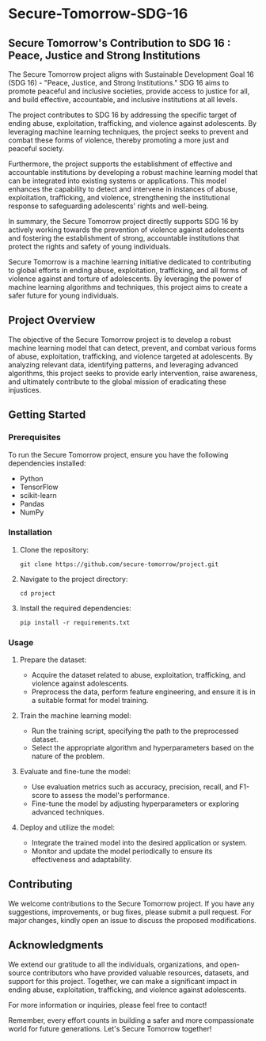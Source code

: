 # Secure-Tomorrow-SDG-16

## Secure Tomorrow's Contribution to SDG 16 : Peace, Justice and Strong Institutions

The Secure Tomorrow project aligns with Sustainable Development Goal 16 (SDG 16) - "Peace, Justice, and Strong Institutions." SDG 16 aims to promote peaceful and inclusive societies, provide access to justice for all, and build effective, accountable, and inclusive institutions at all levels.

The project contributes to SDG 16 by addressing the specific target of ending abuse, exploitation, trafficking, and violence against adolescents. By leveraging machine learning techniques, the project seeks to prevent and combat these forms of violence, thereby promoting a more just and peaceful society.

Furthermore, the project supports the establishment of effective and accountable institutions by developing a robust machine learning model that can be integrated into existing systems or applications. This model enhances the capability to detect and intervene in instances of abuse, exploitation, trafficking, and violence, strengthening the institutional response to safeguarding adolescents' rights and well-being.

In summary, the Secure Tomorrow project directly supports SDG 16 by actively working towards the prevention of violence against adolescents and fostering the establishment of strong, accountable institutions that protect the rights and safety of young individuals.

Secure Tomorrow is a machine learning initiative dedicated to contributing to global efforts in ending abuse, exploitation, trafficking, and all forms of violence against and torture of adolescents. By leveraging the power of machine learning algorithms and techniques, this project aims to create a safer future for young individuals.

## Project Overview

The objective of the Secure Tomorrow project is to develop a robust machine learning model that can detect, prevent, and combat various forms of abuse, exploitation, trafficking, and violence targeted at adolescents. By analyzing relevant data, identifying patterns, and leveraging advanced algorithms, this project seeks to provide early intervention, raise awareness, and ultimately contribute to the global mission of eradicating these injustices.

## Getting Started

### Prerequisites

To run the Secure Tomorrow project, ensure you have the following dependencies installed:

- Python 
- TensorFlow 
- scikit-learn 
- Pandas
- NumPy 

### Installation

1. Clone the repository:

   ```
   git clone https://github.com/secure-tomorrow/project.git
   ```

2. Navigate to the project directory:

   ```
   cd project
   ```

3. Install the required dependencies:

   ```
   pip install -r requirements.txt
   ```

### Usage

1. Prepare the dataset:

   - Acquire the dataset related to abuse, exploitation, trafficking, and violence against adolescents.
   - Preprocess the data, perform feature engineering, and ensure it is in a suitable format for model training.

2. Train the machine learning model:

   - Run the training script, specifying the path to the preprocessed dataset.
   - Select the appropriate algorithm and hyperparameters based on the nature of the problem.

3. Evaluate and fine-tune the model:

   - Use evaluation metrics such as accuracy, precision, recall, and F1-score to assess the model's performance.
   - Fine-tune the model by adjusting hyperparameters or exploring advanced techniques.

4. Deploy and utilize the model:

   - Integrate the trained model into the desired application or system.
   - Monitor and update the model periodically to ensure its effectiveness and adaptability.

## Contributing

We welcome contributions to the Secure Tomorrow project. If you have any suggestions, improvements, or bug fixes, please submit a pull request. For major changes, kindly open an issue to discuss the proposed modifications.


## Acknowledgments

We extend our gratitude to all the individuals, organizations, and open-source contributors who have provided valuable resources, datasets, and support for this project. Together, we can make a significant impact in ending abuse, exploitation, trafficking, and violence against adolescents.

For more information or inquiries, please feel free to contact!

Remember, every effort counts in building a safer and more compassionate world for future generations. Let's Secure Tomorrow together!
